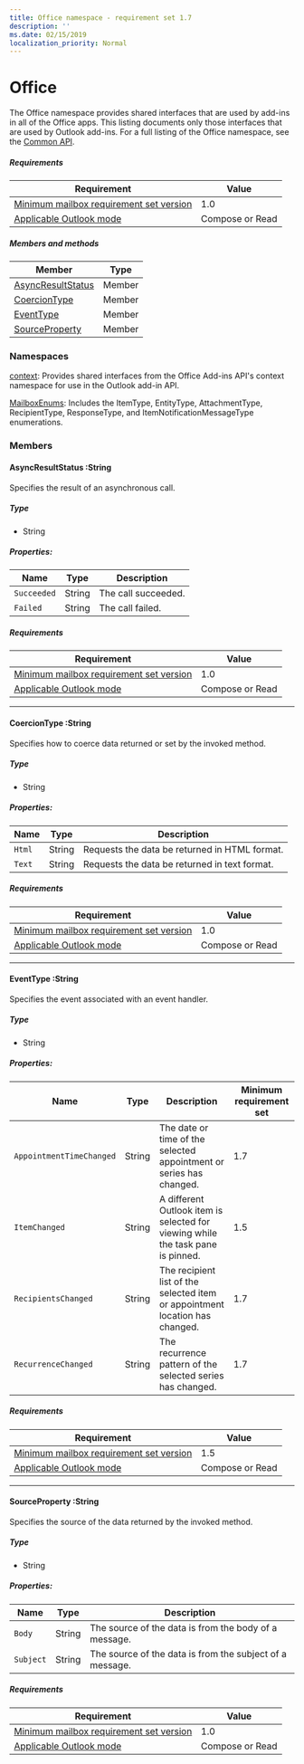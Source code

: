 ```yaml
---
title: Office namespace - requirement set 1.7
description: ''
ms.date: 02/15/2019
localization_priority: Normal
---
```


# Office

The Office namespace provides shared interfaces that are used by add-ins in all of the Office apps. This listing documents only those interfaces that are used by Outlook add-ins. For a full listing of the Office namespace, see the [Common API](/javascript/api/office).

##### Requirements

|Requirement| Value|
|---|---|
|[Minimum mailbox requirement set version](/office/dev/add-ins/reference/requirement-sets/outlook-api-requirement-sets)| 1.0|
|[Applicable Outlook mode](https://docs.microsoft.com/outlook/add-ins/#extension-points)| Compose or Read|

##### Members and methods

| Member | Type |
|--------|------|
| [AsyncResultStatus](#asyncresultstatus-string) | Member |
| [CoercionType](#coerciontype-string) | Member |
| [EventType](#eventtype-string) | Member |
| [SourceProperty](#sourceproperty-string) | Member |

### Namespaces

[context](office.context.md): Provides shared interfaces from the Office Add-ins API's context namespace for use in the Outlook add-in API.

[MailboxEnums](/javascript/api/outlook_1_7/office.mailboxenums.attachmenttype): Includes the ItemType, EntityType, AttachmentType, RecipientType, ResponseType, and ItemNotificationMessageType enumerations.

### Members

####  AsyncResultStatus :String

Specifies the result of an asynchronous call.

##### Type

*   String

##### Properties:

|Name| Type| Description|
|---|---|---|
|`Succeeded`| String|The call succeeded.|
|`Failed`| String|The call failed.|

##### Requirements

|Requirement| Value|
|---|---|
|[Minimum mailbox requirement set version](/office/dev/add-ins/reference/requirement-sets/outlook-api-requirement-sets)| 1.0|
|[Applicable Outlook mode](https://docs.microsoft.com/outlook/add-ins/#extension-points)| Compose or Read|

---

####  CoercionType :String

Specifies how to coerce data returned or set by the invoked method.

##### Type

*   String

##### Properties:

|Name| Type| Description|
|---|---|---|
|`Html`| String|Requests the data be returned in HTML format.|
|`Text`| String|Requests the data be returned in text format.|

##### Requirements

|Requirement| Value|
|---|---|
|[Minimum mailbox requirement set version](/office/dev/add-ins/reference/requirement-sets/outlook-api-requirement-sets)| 1.0|
|[Applicable Outlook mode](https://docs.microsoft.com/outlook/add-ins/#extension-points)| Compose or Read|

---

####  EventType :String

Specifies the event associated with an event handler.

##### Type

*   String

##### Properties:

| Name | Type | Description | Minimum requirement set |
|---|---|---|---|
|`AppointmentTimeChanged`| String | The date or time of the selected appointment or series has changed. | 1.7 |
|`ItemChanged`| String | A different Outlook item is selected for viewing while the task pane is pinned. | 1.5 |
|`RecipientsChanged`| String | The recipient list of the selected item or appointment location has changed. | 1.7 |
|`RecurrenceChanged`| String | The recurrence pattern of the selected series has changed. | 1.7 |

##### Requirements

|Requirement| Value|
|---|---|
|[Minimum mailbox requirement set version](/office/dev/add-ins/reference/requirement-sets/outlook-api-requirement-sets)| 1.5 |
|[Applicable Outlook mode](https://docs.microsoft.com/outlook/add-ins/#extension-points)| Compose or Read |

---

####  SourceProperty :String

Specifies the source of the data returned by the invoked method.

##### Type

*   String

##### Properties:

|Name| Type| Description|
|---|---|---|
|`Body`| String|The source of the data is from the body of a message.|
|`Subject`| String|The source of the data is from the subject of a message.|

##### Requirements

|Requirement| Value|
|---|---|
|[Minimum mailbox requirement set version](/office/dev/add-ins/reference/requirement-sets/outlook-api-requirement-sets)| 1.0|
|[Applicable Outlook mode](https://docs.microsoft.com/outlook/add-ins/#extension-points)| Compose or Read|
